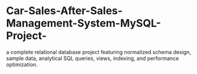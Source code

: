 # Car-Sales-After-Sales-Management-System-MySQL-Project-
a complete relational database project featuring normalized schema design, sample data, analytical SQL queries, views, indexing, and performance optimization.
